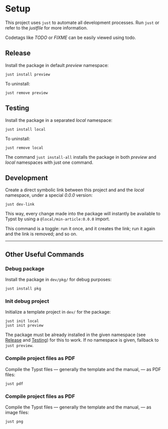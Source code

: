 
# Setup

This project uses `just` to automate all development processes. Run `just` or
refer to the _justfile_ for more information.

Codetags like _TODO_ or _FIXME_ can be easily viewed using todo.


## Release

Install the package in default _preview_ namespace:

```
just install preview
```

To uninstall:

```
just remove preview
```


## Testing

Install the package in a separated _local_ namespace:

```
just install local
```

To uninstall:

```
just remove local
```

The command `just install-all` installs the package in both _preview_ and _local_
namespaces with just one command.


## Development

Create a direct symbolic link between this project and and the _local_ namespace,
under a special _0.0.0_ version:

```
just dev-link
```

This way, every change made into the package will instantly be available to 
Typst by using a `@local/min-article:0.0.0` import.

This command is a toggle: run it once, and it creates the link; run it again and
the link is removed; and so on.


-------------------------


## Other Useful Commands


### Debug package

Install the package in `dev/pkg/` for debug purposes:

```
just install pkg
```


### Init debug project

Initialize a template project in `dev/` for the package:

```
just init local
just init preview
```

The package must be already installed in the given namespace (see
[Release](#release) and [Testing](#testing)) for this to work. If no namespace
is given, fallback to `just preview`.


### Compile project files as PDF

Compile the Typst files — generally the template and the manual, — as PDF files:

```
just pdf
```


### Compile project files as PDF

Compile the Typst files — generally the template and the manual, — as image
files:

```
just png
```